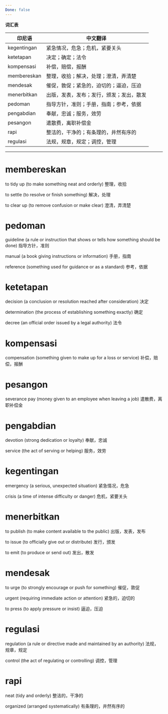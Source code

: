 ```yaml
---
Done: false
---
```


**词汇表**

| 印尼语 | 中文翻译 |
|--------|----------|
| kegentingan | 紧急情况，危急；危机，紧要关头 |
| ketetapan | 决定；确定；法令 |
| kompensasi | 补偿，赔偿，报酬 |
| membereskan | 整理，收拾；解决，处理；澄清，弄清楚 |
| mendesak | 催促，敦促；紧急的，迫切的；逼迫，压迫 |
| menerbitkan | 出版，发表，发布；发行，颁发；发出，散发 |
| pedoman | 指导方针，准则；手册，指南；参考，依据 |
| pengabdian | 奉献，忠诚；服务，效劳 |
| pesangon | 遣散费，离职补偿金 |
| rapi | 整洁的，干净的；有条理的，井然有序的 |
| regulasi | 法规，规章，规定；调控，管理 |

---

# membereskan

to tidy up (to make something neat and orderly)
整理，收拾

to settle (to resolve or finish something)
解决，处理

to clear up (to remove confusion or make clear)
澄清，弄清楚

# pedoman

guideline (a rule or instruction that shows or tells how something should be done)
指导方针，准则

manual (a book giving instructions or information)
手册，指南

reference (something used for guidance or as a standard)
参考，依据

# ketetapan

decision (a conclusion or resolution reached after consideration)
决定

determination (the process of establishing something exactly)
确定

decree (an official order issued by a legal authority)
法令

# kompensasi

compensation (something given to make up for a loss or service)
补偿，赔偿，报酬

# pesangon

severance pay (money given to an employee when leaving a job)
遣散费，离职补偿金

# pengabdian

devotion (strong dedication or loyalty)
奉献，忠诚

service (the act of serving or helping)
服务，效劳

# kegentingan

emergency (a serious, unexpected situation)
紧急情况，危急

crisis (a time of intense difficulty or danger)
危机，紧要关头

# menerbitkan

to publish (to make content available to the public)
出版，发表，发布

to issue (to officially give out or distribute)
发行，颁发

to emit (to produce or send out)
发出，散发

# mendesak

to urge (to strongly encourage or push for something)
催促，敦促

urgent (requiring immediate action or attention)
紧急的，迫切的

to press (to apply pressure or insist)
逼迫，压迫

# regulasi

regulation (a rule or directive made and maintained by an authority)
法规，规章，规定

control (the act of regulating or controlling)
调控，管理

# rapi

neat (tidy and orderly)
整洁的，干净的

organized (arranged systematically)
有条理的，井然有序的
